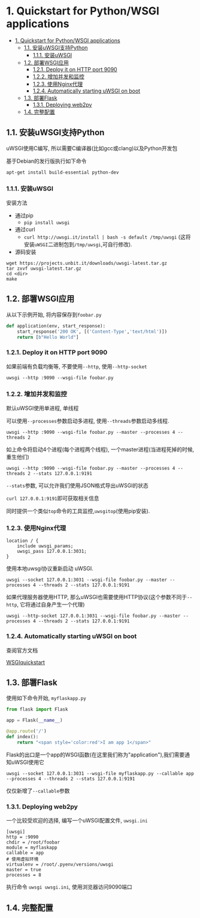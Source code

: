 # 1. Quickstart for Python/WSGI applications

<!-- TOC -->

- [1. Quickstart for Python/WSGI applications](#1-quickstart-for-pythonwsgi-applications)
    - [1.1. 安装uWSGI支持Python](#11-安装uwsgi支持python)
        - [1.1.1. 安装uWSGI](#111-安装uwsgi)
    - [1.2. 部署WSGI应用](#12-部署wsgi应用)
        - [1.2.1. Deploy it on HTTP port 9090](#121-deploy-it-on-http-port-9090)
        - [1.2.2. 增加并发和监控](#122-增加并发和监控)
        - [1.2.3. 使用Nginx代理](#123-使用nginx代理)
        - [1.2.4. Automatically starting uWSGI on boot](#124-automatically-starting-uwsgi-on-boot)
    - [1.3. 部署Flask](#13-部署flask)
        - [1.3.1. Deploying web2py](#131-deploying-web2py)
    - [1.4. 完整配置](#14-完整配置)

<!-- /TOC -->

## 1.1. 安装uWSGI支持Python

uWSGI使用C编写, 所以需要C编译器(比如gcc或clang)以及Python开发包

基于Debian的发行版执行如下命令

    apt-get install build-essential python-dev

### 1.1.1. 安装uWSGI

安装方法

- 通过pip
    - `pip install uwsgi`
- 通过curl
    - `curl http://uwsgi.it/install | bash -s default /tmp/uwsgi` (这将安装`uWSGI`二进制包到`/tmp/uwsgi`,可自行修改).
- 源码安装

```shell
wget https://projects.unbit.it/downloads/uwsgi-latest.tar.gz
tar zxvf uwsgi-latest.tar.gz
cd <dir>
make
```

## 1.2. 部署WSGI应用

从以下示例开始, 将内容保存到`foobar.py`

```python
def application(env, start_response):
    start_response('200 OK', [('Content-Type','text/html')])
    return [b"Hello World"]
```

### 1.2.1. Deploy it on HTTP port 9090

如果前端有负载均衡等, 不要使用`--http`, 使用`--http-socket`

    uwsgi --http :9090 --wsgi-file foobar.py

### 1.2.2. 增加并发和监控

默认uWSGI使用单进程, 单线程

可以使用`--processes`参数启动多进程, 使用`--threads`参数启动多线程.

    uwsgi --http :9090 --wsgi-file foobar.py --master --processes 4 --threads 2

如上命令将启动4个进程(每个进程两个线程), 一个master进程(当进程死掉的时候, 重生他们)

```shell
uwsgi --http :9090 --wsgi-file foobar.py --master --processes 4 --threads 2 --stats 127.0.0.1:9191
```

`--stats`参数, 可以允许我们使用JSON格式导出uWSGI的状态

`curl 127.0.0.1:9191`即可获取相关信息

同时提供一个类似`top`命令的工具监控,`uwsgitop`(使用pip安装).

### 1.2.3. 使用Nginx代理

```shell
location / {
    include uwsgi_params;
    uwsgi_pass 127.0.0.1:3031;
}
```

使用本地uwsgi协议重新启动 uWSGI.

```shell
uwsgi --socket 127.0.0.1:3031 --wsgi-file foobar.py --master --processes 4 --threads 2 --stats 127.0.0.1:9191
```

如果代理服务器使用HTTP, 那么uWSGI也需要使用HTTP协议(这个参数不同于`--http`, 它将通过自身产生一个代理)

```shell
uwsgi --http-socket 127.0.0.1:3031 --wsgi-file foobar.py --master --processes 4 --threads 2 --stats 127.0.0.1:9191
```

### 1.2.4. Automatically starting uWSGI on boot

查阅官方文档

[WSGIquickstart](http://uwsgi-docs.readthedocs.io/en/latest/WSGIquickstart.html)

## 1.3. 部署Flask

使用如下命令开始, `myflaskapp.py`

```python
from flask import Flask

app = Flask(__name__)

@app.route('/')
def index():
    return "<span style='color:red'>I am app 1</span>"
```

Flask的出口是一个app的WSGI函数(在这里我们称为"application"),我们需要通知uWSGI使用它

```shell
uwsgi --socket 127.0.0.1:3031 --wsgi-file myflaskapp.py --callable app --processes 4 --threads 2 --stats 127.0.0.1:9191
```

仅仅新增了`--callable`参数

### 1.3.1. Deploying web2py

一个比较受欢迎的选择, 编写一个uWSGI配置文件, `uwsgi.ini`

```shell
[uwsgi]
http = :9090
chdir = /root/foobar
module = myflaskapp
callable = app
# 使用虚拟环境
virtualenv = /root/.pyenv/versions/uwsgi
master = true
processes = 8
```

执行命令 `uwsgi uwsgi.ini`, 使用浏览器访问9090端口

## 1.4. 完整配置